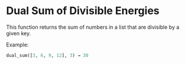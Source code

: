 # Dual Sum of Divisible Energies

This function returns the sum of numbers in a list that are divisible by a given key.

Example:

```python
dual_sum([3, 6, 9, 12], 3) → 30

